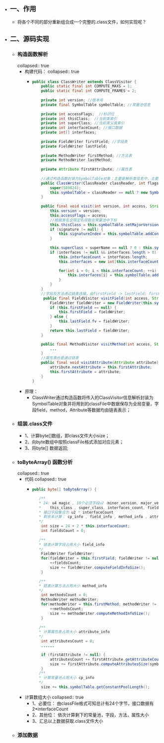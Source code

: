 - ## 一、作用
	- 将各个不同的部分重新组合成一个完整的.class文件，如何实现呢？
- ## 二、源码实现
	- ### 构造函数解析
	  collapsed:: true
		- 构建代码：
		  collapsed:: true
			- ```java
			  public class ClassWriter extends ClassVisitor {
			      public static final int COMPUTE_MAXS = 1;
			      public static final int COMPUTE_FRAMES = 2;
			      
			      private int version; //版本号
			      private final SymbolTable symbolTable; //常量池信息
			       
			      private int accessFlags;  //标识位
			      private int thisClass;  //当前类索引
			      private int superClass; //当前类父类索引
			      private int interfaceCount; //接口数据
			      private int[] interfaces;
			      
			      private FieldWriter firstField; //字段表
			      private FieldWriter lastField;
			      
			      private MethodWriter firstMethod; //方法表
			      private MethodWriter lastMethod;
			      
			      private Attribute firstAttribute; //属性表
			      
			      //通过构造函数封装为SymbolTable对象：主要是解析类信息中，主要是常量池信息
			      public ClassWriter(ClassReader classReader, int flags) {
			          super(589824);
			          this.symbolTable = classReader == null ? new SymbolTable(this) : new SymbolTable(this, classReader);
			      }
			      
			      public final void visit(int version, int access, String name, String signature, String superName, String[] interfaces) {
			          this.version = version;
			          this.accessFlags = access;
			          //根据类名全限定名获取在常量池中下标
			          this.thisClass = this.symbolTable.setMajorVersionAndClassName(version & \'uffff\', name);
			          if (signature != null) {
			              this.signatureIndex = this.symbolTable.addConstantUtf8(signature);
			          }
			  			
			          this.superClass = superName == null ? 0 : this.symbolTable.addConstantClass(superName).index;
			          if (interfaces != null && interfaces.length > 0) {
			              this.interfaceCount = interfaces.length;
			              this.interfaces = new int[this.interfaceCount];
			  
			              for(int i = 0; i < this.interfaceCount; ++i) {
			                  this.interfaces[i] = this.symbolTable.addConstantClass(interfaces[i]).index;
			              }
			          }
			      }
			      //字段及方法通过链表连接，由firstField -> lastField; firstMethod -> lastMethod
			       public final FieldVisitor visitField(int access, String name, String descriptor, String signature, Object value) {
			          FieldWriter fieldWriter = new FieldWriter(this.symbolTable, access, name, descriptor, signature, value);
			          if (this.firstField == null) {
			              this.firstField = fieldWriter;
			          } else {
			              this.lastField.fv = fieldWriter;
			          }
			          return this.lastField = fieldWriter;
			      }
			  
			      public final MethodVisitor visitMethod(int access, String name, String descriptor, String signature, String[] exceptions) {
			          ...
			      }
			      //属性表也是通过链表
			      public final void visitAttribute(Attribute attribute) {
			          attribute.nextAttribute = this.firstAttribute;
			          this.firstAttribute = attribute;
			      }
			  }
			  ```
		- 原理：
			- ClassWriter通过构造函数将传入的ClassVisitor信息解析封装为SymbolTable对象并将用到的classFile中数据保存为全局变量，字段field，method，Attribute等数据均由链表表示；
	- ### 组装.class文件
		- 1、计算byte[]数组，即class文件大小size；
		- 2、向byte数组中按照classFile格式添加对应元素；
		- 3、将byte[] 数据返回;
	- ### toByteArray() 函数分析
	  collapsed:: true
		- 代码
		  collapsed:: true
			- ```java
			  public byte[] toByteArray() {
			  
			     /**
			     * 24: u4 magic , 10个必须字段u2（minor_version, major_version, constant_pool_count, access_flags,
			     *    this_class , super_class, interfaces_count, fields_count, methods_count, attributes_count）
			     * 接口字段集合为 u2 * interfaceCount
			     * 剩余未计算： cp_info , field_info , method_info , attribute_info
			     */
			      int size = 24 + 2 * this.interfaceCount;
			      int fieldsCount = 0;
			  		
			     /**
			     * 链表计算字段占用大小 field_info
			     */
			      FieldWriter fieldWriter;
			      for(fieldWriter = this.firstField; fieldWriter != null; fieldWriter = (FieldWriter)fieldWriter.fv) {
			          ++fieldsCount;
			          size += fieldWriter.computeFieldInfoSize();
			      }
			  
			     /**
			     * 链表计算方法占用大小 method_info
			     */
			      int methodsCount = 0;
			      MethodWriter methodWriter;
			      for(methodWriter = this.firstMethod; methodWriter != null; methodWriter = (MethodWriter)methodWriter.mv)      {
			          ++methodsCount;
			          size += methodWriter.computeMethodInfoSize();
			      }
			      
			     /**
			     * 计算属性表占用大小 attribute_info
			     */
			      int attributesCount = 0;
			      ......
			  
			      if (firstAttribute != null) {
			          attributesCount += firstAttribute.getAttributeCount();
			          size += firstAttribute.computeAttributesSize(symbolTable);
			      }
			     /**
			     * 计算常量池占用大小 cp_info
			     */
			      size += this.symbolTable.getConstantPoolLength();
			  ```
		- 计算数组大小
		  collapsed:: true
			- 1、必要位： 由classFile格式可知总计有24个字节，接口数据有 2*interfaceCount
			- 2、其他位： 依次计算剩下的常量池，字段，方法，属性大小
			- 3、汇总以上数据获取.class文件大小
	- ### 添加数据